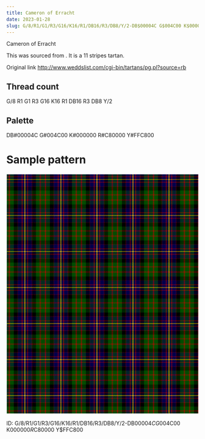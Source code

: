 ```yaml
---
title: Cameron of Erracht
date: 2023-01-28
slug: G/8/R1/G1/R3/G16/K16/R1/DB16/R3/DB8/Y/2-DB$00004C G$004C00 K$000000 R$C80000 Y$FFC800
---
```

Cameron of Erracht

This was sourced from <no value>.  It is a 11 stripes tartan.

Original link http://www.weddslist.com/cgi-bin/tartans/pg.pl?source=rb

## Thread count
G/8 R1 G1 R3 G16 K16 R1 DB16 R3 DB8 Y/2

## Palette
DB#00004C G#004C00 K#000000 R#C80000 Y#FFC800

# Sample pattern

![Tartan detail](tartan.png "G/8 R1 G1 R3 G16 K16 R1 DB16 R3 DB8 Y/2 tartan")

ID: G/8/R1/G1/R3/G16/K16/R1/DB16/R3/DB8/Y/2-DB$00004C G$004C00 K$000000 R$C80000 Y$FFC800